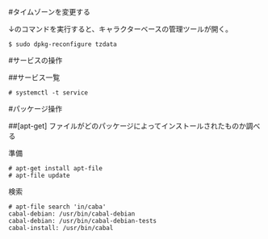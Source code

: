 #タイムゾーンを変更する

↓のコマンドを実行すると、キャラクターベースの管理ツールが開く。

```
$ sudo dpkg-reconfigure tzdata
```

#サービスの操作

##サービス一覧

```
# systemctl -t service
```

#パッケージ操作

##[apt-get] ファイルがどのパッケージによってインストールされたものか調べる

準備

```
# apt-get install apt-file
# apt-file update
```

検索

```
# apt-file search 'in/caba'
cabal-debian: /usr/bin/cabal-debian
cabal-debian: /usr/bin/cabal-debian-tests
cabal-install: /usr/bin/cabal
```
